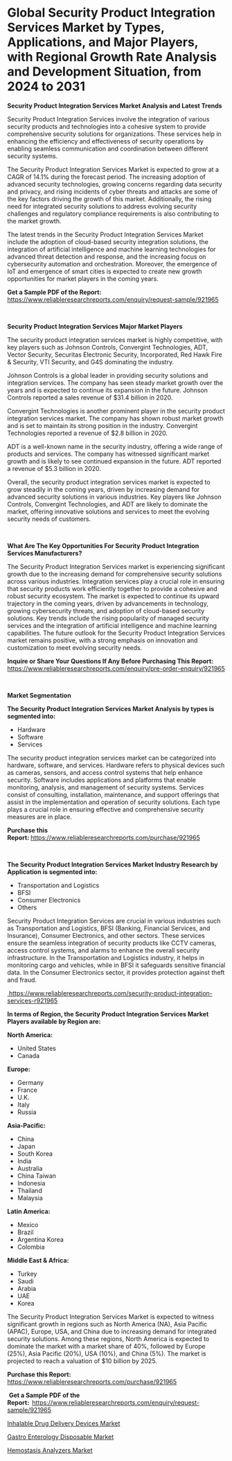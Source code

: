 <p><h1>Global Security Product Integration Services Market by Types, Applications, and Major Players, with Regional Growth Rate Analysis and Development Situation, from 2024 to 2031</h1></p><p><strong>Security Product Integration Services Market Analysis and Latest Trends</strong></p>
<p><p>Security Product Integration Services involve the integration of various security products and technologies into a cohesive system to provide comprehensive security solutions for organizations. These services help in enhancing the efficiency and effectiveness of security operations by enabling seamless communication and coordination between different security systems.</p><p>The Security Product Integration Services Market is expected to grow at a CAGR of 14.1% during the forecast period. The increasing adoption of advanced security technologies, growing concerns regarding data security and privacy, and rising incidents of cyber threats and attacks are some of the key factors driving the growth of this market. Additionally, the rising need for integrated security solutions to address evolving security challenges and regulatory compliance requirements is also contributing to the market growth.</p><p>The latest trends in the Security Product Integration Services Market include the adoption of cloud-based security integration solutions, the integration of artificial intelligence and machine learning technologies for advanced threat detection and response, and the increasing focus on cybersecurity automation and orchestration. Moreover, the emergence of IoT and emergence of smart cities is expected to create new growth opportunities for market players in the coming years.</p></p>
<p><strong>Get a Sample PDF of the Report:&nbsp;</strong> <a href="https://www.reliableresearchreports.com/enquiry/request-sample/921965">https://www.reliableresearchreports.com/enquiry/request-sample/921965</a></p>
<p>&nbsp;</p>
<p><strong>Security Product Integration Services Major Market Players</strong></p>
<p><p>The security product integration services market is highly competitive, with key players such as Johnson Controls, Convergint Technologies, ADT, Vector Security, Securitas Electronic Security, Incorporated, Red Hawk Fire & Security, VTI Security, and G4S dominating the industry.</p><p>Johnson Controls is a global leader in providing security solutions and integration services. The company has seen steady market growth over the years and is expected to continue its expansion in the future. Johnson Controls reported a sales revenue of $31.4 billion in 2020.</p><p>Convergint Technologies is another prominent player in the security product integration services market. The company has shown robust market growth and is set to maintain its strong position in the industry. Convergint Technologies reported a revenue of $2.8 billion in 2020.</p><p>ADT is a well-known name in the security industry, offering a wide range of products and services. The company has witnessed significant market growth and is likely to see continued expansion in the future. ADT reported a revenue of $5.3 billion in 2020.</p><p>Overall, the security product integration services market is expected to grow steadily in the coming years, driven by increasing demand for advanced security solutions in various industries. Key players like Johnson Controls, Convergint Technologies, and ADT are likely to dominate the market, offering innovative solutions and services to meet the evolving security needs of customers.</p></p>
<p>&nbsp;</p>
<p><strong>What Are The Key Opportunities For Security Product Integration Services Manufacturers?</strong></p>
<p><p>The Security Product Integration Services market is experiencing significant growth due to the increasing demand for comprehensive security solutions across various industries. Integration services play a crucial role in ensuring that security products work efficiently together to provide a cohesive and robust security ecosystem. The market is expected to continue its upward trajectory in the coming years, driven by advancements in technology, growing cybersecurity threats, and adoption of cloud-based security solutions. Key trends include the rising popularity of managed security services and the integration of artificial intelligence and machine learning capabilities. The future outlook for the Security Product Integration Services market remains positive, with a strong emphasis on innovation and customization to meet evolving security needs.</p></p>
<p><strong>Inquire or Share Your Questions If Any Before Purchasing This Report:</strong> <a href="https://www.reliableresearchreports.com/enquiry/pre-order-enquiry/921965">https://www.reliableresearchreports.com/enquiry/pre-order-enquiry/921965</a></p>
<p>&nbsp;</p>
<p><strong>Market Segmentation</strong></p>
<p><strong>The Security Product Integration Services Market Analysis by types is segmented into:</strong></p>
<p><ul><li>Hardware</li><li>Software</li><li>Services</li></ul></p>
<p><p>The security product integration services market can be categorized into hardware, software, and services. Hardware refers to physical devices such as cameras, sensors, and access control systems that help enhance security. Software includes applications and platforms that enable monitoring, analysis, and management of security systems. Services consist of consulting, installation, maintenance, and support offerings that assist in the implementation and operation of security solutions. Each type plays a crucial role in ensuring effective and comprehensive security measures are in place.</p></p>
<p><strong>Purchase this Report:&nbsp;</strong><a href="https://www.reliableresearchreports.com/purchase/921965">https://www.reliableresearchreports.com/purchase/921965</a></p>
<p>&nbsp;</p>
<p><strong>The Security Product Integration Services Market Industry Research by Application is segmented into:</strong></p>
<p><ul><li>Transportation and Logistics</li><li>BFSI</li><li>Consumer Electronics</li><li>Others</li></ul></p>
<p><p>Security Product Integration Services are crucial in various industries such as Transportation and Logistics, BFSI (Banking, Financial Services, and Insurance), Consumer Electronics, and other sectors. These services ensure the seamless integration of security products like CCTV cameras, access control systems, and alarms to enhance the overall security infrastructure. In the Transportation and Logistics industry, it helps in monitoring cargo and vehicles, while in BFSI it safeguards sensitive financial data. In the Consumer Electronics sector, it provides protection against theft and fraud.</p></p>
<p><a href="https://www.reliableresearchreports.com/security-product-integration-services-r921965">&nbsp;https://www.reliableresearchreports.com/security-product-integration-services-r921965</a></p>
<p><strong>In terms of Region, the Security Product Integration Services Market Players available by Region are:</strong></p>
<p>
    <p> <strong> North America: </strong>
        <ul>
            <li>United States</li>
            <li>Canada</li>
        </ul>
        </p> 
    <p> <strong> Europe: </strong>
        <ul>
            <li>Germany</li>
            <li>France</li>
            <li>U.K.</li>
            <li>Italy</li>
            <li>Russia</li>
        </ul>
        </p> 
    <p> <strong> Asia-Pacific: </strong>
        <ul>
            <li>China</li>
            <li>Japan</li>
            <li>South Korea</li>
            <li>India</li>
            <li>Australia</li>
            <li>China Taiwan</li>
            <li>Indonesia</li>
            <li>Thailand</li>
            <li>Malaysia</li>
        </ul>
        </p> 
    <p> <strong> Latin America: </strong>
        <ul>
            <li>Mexico</li>
            <li>Brazil</li>
            <li>Argentina Korea</li>
            <li>Colombia</li>
        </ul>
        </p> 
    <p> <strong> Middle East & Africa: </strong>
        <ul>
            <li>Turkey</li>
            <li>Saudi</li>
            <li>Arabia</li>
            <li>UAE</li>
            <li>Korea</li>
        </ul>
    </p>
    </p>
<p><p>The Security Product Integration Services Market is expected to witness significant growth in regions such as North America (NA), Asia Pacific (APAC), Europe, USA, and China due to increasing demand for integrated security solutions. Among these regions, North America is expected to dominate the market with a market share of 40%, followed by Europe (25%), Asia Pacific (20%), USA (10%), and China (5%). The market is projected to reach a valuation of $10 billion by 2025.</p></p>
<p><strong>Purchase this Report: </strong><a href="https://www.reliableresearchreports.com/purchase/921965">https://www.reliableresearchreports.com/purchase/921965</a></p>
<p>&nbsp;<strong>Get a Sample PDF of the Report:&nbsp;&nbsp;</strong><a href="https://www.reliableresearchreports.com/enquiry/request-sample/921965">https://www.reliableresearchreports.com/enquiry/request-sample/921965</a></p>
<p><strong></strong></p>
<p><p><a href="https://github.com/mabenkhyari11/Market-Research-Report-List-1/blob/main/inhalable-drug-delivery-devices-market.md">Inhalable Drug Delivery Devices Market</a></p><p><a href="https://github.com/claudianurdin/Market-Research-Report-List-1/blob/main/gastro-enterology-disposable-market.md">Gastro Enterology Disposable Market</a></p><p><a href="https://view.publitas.com/reportprime-1/global-hemostasis-analyzers-market-share-and-growth-opportunities-and-market-size-growing-with-a-cagr-of-11-6-for-period-from-2024-2031/">Hemostasis Analyzers Market</a></p></p>